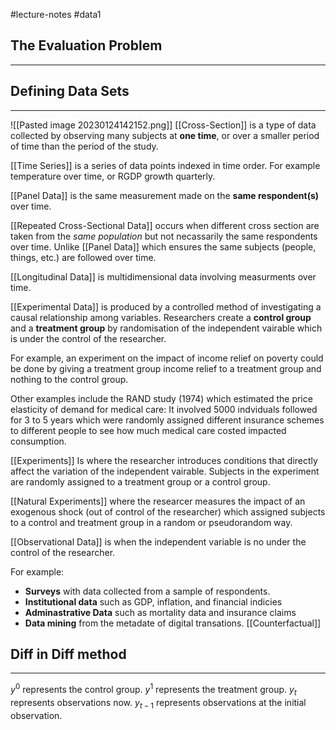 #lecture-notes #data1 
## The Evaluation Problem
---

## Defining Data Sets
---
![[Pasted image 20230124142152.png]]
[[Cross-Section]] is a type of data collected by observing many subjects at **one time**, or over a smaller period of time than the period of the study. 

[[Time Series]] is a series of data points indexed in time order. For example temperature over time, or RGDP growth quarterly. 

[[Panel Data]] is the same measurement made on the **same respondent(s)** over time. 

[[Repeated Cross-Sectional Data]]  occurs when different cross section are taken from the *same population* but not necassarily the same respondents over time. Unlike [[Panel Data]] which ensures the same subjects (people, things, etc.) are followed over time.

[[Longitudinal Data]] is multidimensional data involving measurments over time. 

[[Experimental Data]] is produced by a controlled method of investigating a causal relationship among variables. Researchers create a **control group** and a **treatment group** by randomisation of the independent vairable which is under the control of the researcher. 

For example, an experiment on the impact of income relief on poverty could be done by giving a treatment group income relief to a treatment group and nothing to the control group. 

Other examples include the RAND study (1974) which estimated the price elasticity of demand for medical care: It involved 5000 indviduals followed for 3 to 5 years which were randomly assigned different insurance schemes to different people to see how much medical care costed impacted consumption. 

[[Experiments]] Is where the researcher introduces conditions that directly affect the variation of the independent vairable. Subjects in the experiment are randomly assigned to a treatment group or a control group. 

[[Natural Experiments]] where the researcer measures the impact of an exogenous shock (out of control of the researcher) which assigned subjects to a control and treatment group in a random or pseudorandom way.  

[[Observational Data]] is when the independent variable is no under the control of the researcher. 

For example: 
- **Surveys** with data collected from a sample of respondents. 
- **Institutional data** such as GDP, inflation, and financial indicies
- **Adminastrative Data** such as mortality data and insurance claims
- **Data mining** from the metadate of digital transations. 
[[Counterfactual]]
## Diff in Diff method 
---
$y^{0}$ represents the control group. 
$y^{1}$ represents the treatment group. 
$y_{t}$ represents observations now. 
$y_{t-1}$ represents observations at the initial observation. 